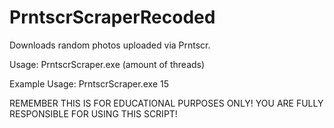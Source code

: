 # PrntscrScraperRecoded

Downloads random photos uploaded via Prntscr.

Usage:
PrntscrScraper.exe (amount of threads)


Example Usage:
PrntscrScraper.exe 15

REMEMBER THIS IS FOR EDUCATIONAL PURPOSES ONLY! YOU ARE FULLY RESPONSIBLE FOR USING THIS SCRIPT!
